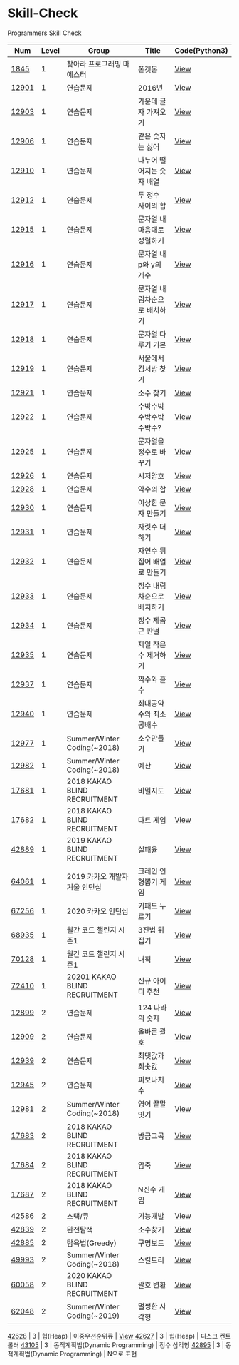 # Skill-Check
Programmers Skill Check

Num	| Level	| Group	| Title	| Code(Python3)
----|  ----| ----| ----| ----| 
[1845](https://programmers.co.kr/learn/courses/30/lessons/1845) | 1 | 찾아라 프로그래밍 마에스터 | 폰켓몬 | [View](https://github.com/jomujin/Skill-Check/blob/main/PROGRAMMERS_SKILLCHECK/SC_level1/SC_level1_1845.py)
[12901](https://programmers.co.kr/learn/courses/30/lessons/12901) | 1 | 연습문제 | 2016년 | [View](https://github.com/jomujin/Skill-Check/blob/main/PROGRAMMERS_SKILLCHECK/SC_level1/SC_level1_12901.py)
[12903](https://programmers.co.kr/learn/courses/30/lessons/12903) | 1 | 연습문제 | 가운데 글자 가져오기 | [View](https://github.com/jomujin/Skill-Check/blob/main/PROGRAMMERS_SKILLCHECK/SC_level1/SC_level1_12903.py)
[12906](https://programmers.co.kr/learn/courses/30/lessons/12906) | 1 | 연습문제 | 같은 숫자는 싫어 | [View](https://github.com/jomujin/Skill-Check/blob/main/PROGRAMMERS_SKILLCHECK/SC_level1/SC_level1_12906.py)
[12910](https://programmers.co.kr/learn/courses/30/lessons/12910) | 1 | 연습문제 | 나누어 떨어지는 숫자 배열 | [View](https://github.com/jomujin/Skill-Check/blob/main/PROGRAMMERS_SKILLCHECK/SC_level1/SC_level1_12910.py)
[12912](https://programmers.co.kr/learn/courses/30/lessons/12912) | 1 | 연습문제 | 두 정수 사이의 합 | [View](https://github.com/jomujin/Skill-Check/blob/main/PROGRAMMERS_SKILLCHECK/SC_level1/SC_level1_12912.py)
[12915](https://programmers.co.kr/learn/courses/30/lessons/12915) | 1 | 연습문제 | 문자열 내 마음대로 정렬하기 | [View](https://github.com/jomujin/Skill-Check/blob/main/PROGRAMMERS_SKILLCHECK/SC_level1/SC_level1_12915.py)
[12916](https://programmers.co.kr/learn/courses/30/lessons/12916) | 1 | 연습문제 | 문자열 내 p와 y의 개수 | [View](https://github.com/jomujin/Skill-Check/blob/main/PROGRAMMERS_SKILLCHECK/SC_level1/SC_level1_12916.py)
[12917](https://programmers.co.kr/learn/courses/30/lessons/12917) | 1 | 연습문제 | 문자열 내림차순으로 배치하기 | [View](https://github.com/jomujin/Skill-Check/blob/main/PROGRAMMERS_SKILLCHECK/SC_level1/SC_level1_12917.py)
[12918](https://programmers.co.kr/learn/courses/30/lessons/12918) | 1 | 연습문제 | 문자열 다루기 기본 | [View](https://github.com/jomujin/Skill-Check/blob/main/PROGRAMMERS_SKILLCHECK/SC_level1/SC_level1_12918.py)
[12919](https://programmers.co.kr/learn/courses/30/lessons/12919) | 1 | 연습문제 | 서울에서 김서방 찾기 | [View](https://github.com/jomujin/Skill-Check/blob/main/PROGRAMMERS_SKILLCHECK/SC_level1/SC_level1_12919.py)
[12921](https://programmers.co.kr/learn/courses/30/lessons/12921) | 1 | 연습문제 | 소수 찾기 | [View](https://github.com/jomujin/Skill-Check/blob/main/PROGRAMMERS_SKILLCHECK/SC_level1/SC_level1_12921.py)
[12922](https://programmers.co.kr/learn/courses/30/lessons/12922) | 1 | 연습문제 | 수박수박수박수박수박수? | [View](https://github.com/jomujin/Skill-Check/blob/main/PROGRAMMERS_SKILLCHECK/SC_level1/SC_level1_12922.py)
[12925](https://programmers.co.kr/learn/courses/30/lessons/12925) | 1 | 연습문제 | 문자열을 정수로 바꾸기 | [View](https://github.com/jomujin/Skill-Check/blob/main/PROGRAMMERS_SKILLCHECK/SC_level1/SC_level1_12925.py)
[12926](https://programmers.co.kr/learn/courses/30/lessons/12926) | 1 | 연습문제 | 시저암호 | [View](https://github.com/jomujin/Skill-Check/blob/main/PROGRAMMERS_SKILLCHECK/SC_level1/SC_level1_12926.py)
[12928](https://programmers.co.kr/learn/courses/30/lessons/12928) | 1 | 연습문제 | 약수의 합 | [View](https://github.com/jomujin/Skill-Check/blob/main/PROGRAMMERS_SKILLCHECK/SC_level1/SC_level1_12928.py)
[12930](https://programmers.co.kr/learn/courses/30/lessons/12930) | 1 | 연습문제 | 이상한 문자 만들기 | [View](https://github.com/jomujin/Skill-Check/blob/main/PROGRAMMERS_SKILLCHECK/SC_level1/SC_level1_12930.py)
[12931](https://programmers.co.kr/learn/courses/30/lessons/12931) | 1 | 연습문제 | 자릿수 더하기 | [View](https://github.com/jomujin/Skill-Check/blob/main/PROGRAMMERS_SKILLCHECK/SC_level1/SC_level1_12931.py)
[12932](https://programmers.co.kr/learn/courses/30/lessons/12932) | 1 | 연습문제 | 자연수 뒤집어 배열로 만들기 | [View](https://github.com/jomujin/Skill-Check/blob/main/PROGRAMMERS_SKILLCHECK/SC_level1/SC_level1_12932.py)
[12933](https://programmers.co.kr/learn/courses/30/lessons/12933) | 1 | 연습문제 | 정수 내림차순으로 배치하기 | [View](https://github.com/jomujin/Skill-Check/blob/main/PROGRAMMERS_SKILLCHECK/SC_level1/SC_level1_12933.py)
[12934](https://programmers.co.kr/learn/courses/30/lessons/12934) | 1 | 연습문제 | 정수 제곱근 판별 | [View](https://github.com/jomujin/Skill-Check/blob/main/PROGRAMMERS_SKILLCHECK/SC_level1/SC_level1_12934.py)
[12935](https://programmers.co.kr/learn/courses/30/lessons/12935) | 1 | 연습문제 | 제일 작은 수 제거하기 | [View](https://github.com/jomujin/Skill-Check/blob/main/PROGRAMMERS_SKILLCHECK/SC_level1/SC_level1_12935.py)
[12937](https://programmers.co.kr/learn/courses/30/lessons/12937) | 1 | 연습문제 | 짝수와 홀수 | [View](https://github.com/jomujin/Skill-Check/blob/main/PROGRAMMERS_SKILLCHECK/SC_level1/SC_level1_12937.py)
[12940](https://programmers.co.kr/learn/courses/30/lessons/12940) | 1 | 연습문제 | 최대공약수와 최소공배수 | [View](https://github.com/jomujin/Skill-Check/blob/main/PROGRAMMERS_SKILLCHECK/SC_level1/SC_level1_12940.py)
[12977](https://programmers.co.kr/learn/courses/30/lessons/12977) | 1 | Summer/Winter Coding(~2018) | 소수만들기 | [View](https://github.com/jomujin/Skill-Check/blob/main/PROGRAMMERS_SKILLCHECK/SC_level1/SC_level1_12977.py)
[12982](https://programmers.co.kr/learn/courses/30/lessons/12982) | 1 | Summer/Winter Coding(~2018) | 예산 | [View](https://github.com/jomujin/Skill-Check/blob/main/PROGRAMMERS_SKILLCHECK/SC_level1/SC_level1_12982.py)
[17681](https://programmers.co.kr/learn/courses/30/lessons/17681) | 1 | 2018 KAKAO BLIND RECRUITMENT | 비밀지도 | [View](https://github.com/jomujin/Skill-Check/blob/main/PROGRAMMERS_SKILLCHECK/SC_level1/SC_level1_17681.py)
[17682](https://programmers.co.kr/learn/courses/30/lessons/17682) | 1 | 2018 KAKAO BLIND RECRUITMENT | 다트 게임 | [View](https://github.com/jomujin/Skill-Check/blob/main/PROGRAMMERS_SKILLCHECK/SC_level1/SC_level1_17682.py)
[42889](https://programmers.co.kr/learn/courses/30/lessons/42889) | 1 | 2019 KAKAO BLIND RECRUITMENT | 실패율 | [View](https://github.com/jomujin/Skill-Check/blob/main/PROGRAMMERS_SKILLCHECK/SC_level1/SC_level1_42889.py)
[64061](https://programmers.co.kr/learn/courses/30/lessons/64061) | 1 | 2019 카카오 개발자 겨울 인턴십 | 크레인 인형뽑기 게임 | [View](https://github.com/jomujin/Skill-Check/blob/main/PROGRAMMERS_SKILLCHECK/SC_level1/SC_level1_64061.py)
[67256](https://programmers.co.kr/learn/courses/30/lessons/67256) | 1 | 2020 카카오 인턴십 | 키패드 누르기 | [View](https://github.com/jomujin/Skill-Check/blob/main/PROGRAMMERS_SKILLCHECK/SC_level1/SC_level1_67256.py)
[68935](https://programmers.co.kr/learn/courses/30/lessons/68935) | 1 | 월간 코드 챌린지 시즌1 | 3진법 뒤집기 | [View](https://github.com/jomujin/Skill-Check/blob/main/PROGRAMMERS_SKILLCHECK/SC_level1/SC_level1_68935.py)
[70128](https://programmers.co.kr/learn/courses/30/lessons/70128) | 1 | 월간 코드 챌린지 시즌1 | 내적 | [View](https://github.com/jomujin/Skill-Check/blob/main/PROGRAMMERS_SKILLCHECK/SC_level1/SC_level1_70128.py)
[72410](https://programmers.co.kr/learn/courses/30/lessons/72410) | 1 | 20201 KAKAO BLIND RECRUITMENT | 신규 아이디 추천 | [View](https://github.com/jomujin/Skill-Check/blob/main/PROGRAMMERS_SKILLCHECK/SC_level1/SC_level1_72410.py)
[12899](https://programmers.co.kr/learn/courses/30/lessons/12899) | 2 | 연습문제 | 124 나라의 숫자 | [View](https://github.com/jomujin/Skill-Check/blob/main/PROGRAMMERS_SKILLCHECK/SC_level2/SC_level2_12899.py)
[12909](https://programmers.co.kr/learn/courses/30/lessons/12909) | 2 | 연습문제 | 올바른 괄호 | [View](https://github.com/jomujin/Skill-Check/blob/main/PROGRAMMERS_SKILLCHECK/SC_level2/SC_level2_12909.py)
[12939](https://programmers.co.kr/learn/courses/30/lessons/12939) | 2 | 연습문제 | 최댓값과 최솟값 | [View](https://github.com/jomujin/Skill-Check/blob/main/PROGRAMMERS_SKILLCHECK/SC_level2/SC_level2_12939.py)
[12945](https://programmers.co.kr/learn/courses/30/lessons/12945) | 2 | 연습문제 | 피보나치 수 | [View](https://github.com/jomujin/Skill-Check/blob/main/PROGRAMMERS_SKILLCHECK/SC_level2/SC_level2_12945.py)
[12981](https://programmers.co.kr/learn/courses/30/lessons/12981) | 2 | Summer/Winter Coding(~2018) | 영어 끝말잇기 | [View](https://github.com/jomujin/Skill-Check/blob/main/PROGRAMMERS_SKILLCHECK/SC_level2/SC_level2_12981.py)
[17683](https://programmers.co.kr/learn/courses/30/lessons/17683) | 2 | 2018 KAKAO BLIND RECRUITMENT | 방금그곡 | [View](https://github.com/jomujin/Skill-Check/blob/main/PROGRAMMERS_SKILLCHECK/SC_level2/SC_level2_17683.py)
[17684](https://programmers.co.kr/learn/courses/30/lessons/17684) | 2 | 2018 KAKAO BLIND RECRUITMENT | 압축 | [View](https://github.com/jomujin/Skill-Check/blob/main/PROGRAMMERS_SKILLCHECK/SC_level2/SC_level2_17684.py)
[17687](https://programmers.co.kr/learn/courses/30/lessons/17687) | 2 | 2018 KAKAO BLIND RECRUITMENT | N진수 게임 | [View](https://github.com/jomujin/Skill-Check/blob/main/PROGRAMMERS_SKILLCHECK/SC_level2/SC_level2_17687.py)
[42586](https://programmers.co.kr/learn/courses/30/lessons/42586) | 2 | 스택/큐 | 기능개발 | [View](https://github.com/jomujin/Skill-Check/blob/main/PROGRAMMERS_SKILLCHECK/SC_level2/SC_level2_42586.py)
[42839](https://programmers.co.kr/learn/courses/30/lessons/42839) | 2 | 완전탐색 | 소수찾기 | [View](https://github.com/jomujin/Skill-Check/blob/main/PROGRAMMERS_SKILLCHECK/SC_level2/SC_level2_42839.py)
[42885](https://programmers.co.kr/learn/courses/30/lessons/42885) | 2 | 탐욕법(Greedy) | 구명보트 | [View](https://github.com/jomujin/Skill-Check/blob/main/PROGRAMMERS_SKILLCHECK/SC_level2/SC_level2_42885.py)
[49993](https://programmers.co.kr/learn/courses/30/lessons/49993) | 2 | Summer/Winter Coding(~2018) | 스킬트리 | [View](https://github.com/jomujin/Skill-Check/blob/main/PROGRAMMERS_SKILLCHECK/SC_level2/SC_level2_49993.py)
[60058](https://programmers.co.kr/learn/courses/30/lessons/60058) | 2 | 2020 KAKAO BLIND RECRUITMENT | 괄호 변환 | [View](https://github.com/jomujin/Skill-Check/blob/main/PROGRAMMERS_SKILLCHECK/SC_level2/SC_level2_60058.py)
[62048](https://programmers.co.kr/learn/courses/30/lessons/62048) | 2 | Summer/Winter Coding(~2019) | 멀쩡한 사각형 | [View](https://github.com/jomujin/Skill-Check/blob/main/PROGRAMMERS_SKILLCHECK/SC_level2/SC_level2_62048.py)


[42628](https://programmers.co.kr/learn/courses/30/lessons/42628) | 3 | 힙(Heap) | 이중우선순위큐 | [View](https://github.com/jomujin/Skill-Check/blob/main/PROGRAMMERS_SKILLCHECK/SC_level3/SC_level3_42628.py)
[42627](https://programmers.co.kr/learn/courses/30/lessons/42627) | 3 | 힙(Heap) | 디스크 컨트롤러
[43105](https://programmers.co.kr/learn/courses/30/lessons/43105) | 3 | 동적계획법(Dynamic Programming) | 정수 삼각형
[42895](https://programmers.co.kr/learn/courses/30/lessons/42895) | 3 | 동적계획법(Dynamic Programming) | N으로 표현
